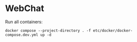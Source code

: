 # WebChat

Run all containers:

```
docker compose --project-directory . -f etc/docker/docker-compose.dev.yml up -d
```
